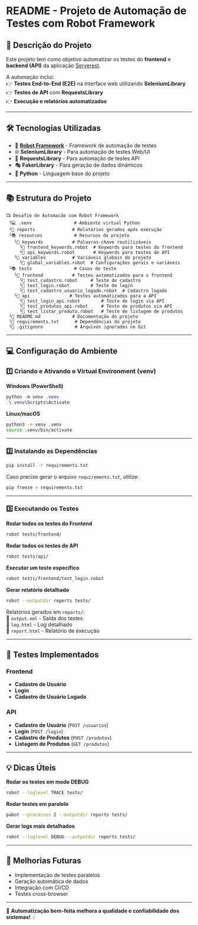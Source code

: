 # README - Projeto de Automação de Testes com Robot Framework

## 📌 Descrição do Projeto
Este projeto tem como objetivo automatizar os testes do **frontend** e **backend (API)** da aplicação [Serverest](https://serverest.dev/).  

A automação inclui:  
👉 **Testes End-to-End (E2E)** na interface web utilizando **SeleniumLibrary**  
👉 **Testes de API** com **RequestsLibrary**  
👉 **Execução e relatórios automatizados**  

---
## 🛠️ Tecnologias Utilizadas
- 🚀 **[Robot Framework](https://robotframework.org/)** - Framework de automação de testes  
- 🌐 **SeleniumLibrary** - Para automação de testes Web/UI  
- 🔐 **RequestsLibrary** - Para automação de testes API  
- 🎭 **FakerLibrary** - Para geração de dados dinâmicos  
- 🐍 **Python** - Linguagem base do projeto  

---
## 📚 Estrutura do Projeto
```plaintext
📺 Desafio de Automacão com Robot Framework
 └💻 .venv                # Ambiente virtual Python
 └📄 reports              # Relatórios gerados após execução
 └📚 resources            # Recursos do projeto
   └📒 keywords           # Palavras-chave reutilizáveis
     └📝 frontend_keywords.robot  # Keywords para testes do frontend
     └📝 api_keywords.robot       # Keywords para testes de API
   └📒 variables          # Variáveis globais do projeto
     └📝 global_variables.robot  # Configurações gerais e variáveis
 └📚 tests                # Casos de teste
   └📒 frontend           # Testes automatizados para o frontend
     └📝 test_cadastro.robot     # Teste de cadastro
     └📝 test_login.robot        # Teste de login
     └📝 test_cadastro_usuario_logado.robot  # Cadastro logado
   └📒 api               # Testes automatizados para a API
     └📝 test_login_api.robot        # Teste de login via API
     └📝 test_produtos_api.robot     # Teste de produtos via API
     └📝 test_listar_produto.robot   # Teste de listagem de produtos
 └📝 README.md            # Documentação do projeto
 └📝 requirements.txt      # Dependências do projeto
 └📝 .gitignore            # Arquivos ignorados no Git
```

---
## 💻 Configuração do Ambiente

### 1️⃣ Criando e Ativando o Virtual Environment (venv)
**Windows (PowerShell)**
```powershell
python -m venv .venv
.\.venv\Scripts\Activate
```
**Linux/macOS**
```bash
python3 -m venv .venv
source .venv/bin/activate
```

---
### 2️⃣ Instalando as Dependências
```bash
pip install -r requirements.txt
```
Caso precise gerar o arquivo `requirements.txt`, utilize:
```bash
pip freeze > requirements.txt
```

---
### 3️⃣ Executando os Testes

**Rodar todos os testes do Frontend**  
```bash
robot tests/frontend/
```
**Rodar todos os testes de API**  
```bash
robot tests/api/
```
**Executar um teste específico**  
```bash
robot tests/frontend/test_login.robot
```
**Gerar relatório detalhado**  
```bash
robot --outputdir reports tests/
```
Relatórios gerados em `reports/`:  
📌 `output.xml` - Saída dos testes  
📌 `log.html` - Log detalhado  
📌 `report.html` - Relatório de execução  

---
## 👀 Testes Implementados
### **Frontend**
- **Cadastro de Usuário**  
- **Login**  
- **Cadastro de Usuário Logado**  

### **API**
- **Cadastro de Usuário** (`POST /usuarios`)
- **Login** (`POST /login`)
- **Cadastro de Produtos** (`POST /produtos`)
- **Listagem de Produtos** (`GET /produtos`)

---
## 💡 Dicas Úteis

**Rodar os testes em modo DEBUG**
```bash
robot --loglevel TRACE tests/
```
**Rodar testes em paralelo**
```bash
pabot --processes 2 --outputdir reports tests/
```
**Gerar logs mais detalhados**
```bash
robot --loglevel DEBUG --outputdir reports tests/
```

---
## 🚀 Melhorias Futuras
- Implementação de testes paralelos  
- Geração automática de dados  
- Integração com CI/CD  
- Testes cross-browser  

---
🚀 **Automatização bem-feita melhora a qualidade e confiabilidade dos sistemas!** 💡
